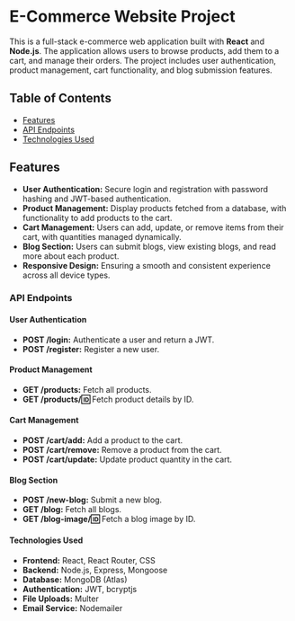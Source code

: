 # E-Commerce Website Project

This is a full-stack e-commerce web application built with **React** and **Node.js**. The application allows users to browse products, add them to a cart, and manage their orders. The project includes user authentication, product management, cart functionality, and blog submission features.

## Table of Contents

- [Features](#features)
- [API Endpoints](#api-endpoints)
- [Technologies Used](#technologies-used)

## Features

- **User Authentication:** Secure login and registration with password hashing and JWT-based authentication.
- **Product Management:** Display products fetched from a database, with functionality to add products to the cart.
- **Cart Management:** Users can add, update, or remove items from their cart, with quantities managed dynamically.
- **Blog Section:** Users can submit blogs, view existing blogs, and read more about each product.
- **Responsive Design:**  Ensuring a smooth and consistent experience across all device types.

### API Endpoints

#### User Authentication
- **POST /login:** Authenticate a user and return a JWT.
- **POST /register:** Register a new user.

#### Product Management
- **GET /products:** Fetch all products.
- **GET /products/:id:** Fetch product details by ID.
  
#### Cart Management
- **POST /cart/add:** Add a product to the cart.
- **POST /cart/remove:** Remove a product from the cart.
- **POST /cart/update:** Update product quantity in the cart.
  
#### Blog Section
- **POST /new-blog:** Submit a new blog.
- **GET /blog:** Fetch all blogs.
- **GET /blog-image/:id:** Fetch a blog image by ID.
  
#### Technologies Used
- **Frontend:** React, React Router, CSS
- **Backend:** Node.js, Express, Mongoose
- **Database:** MongoDB (Atlas)
- **Authentication:** JWT, bcryptjs
- **File Uploads:** Multer
- **Email Service:** Nodemailer
